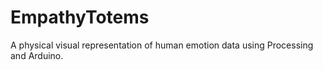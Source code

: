 EmpathyTotems
=============
A physical visual representation of human emotion data using Processing and Arduino.
